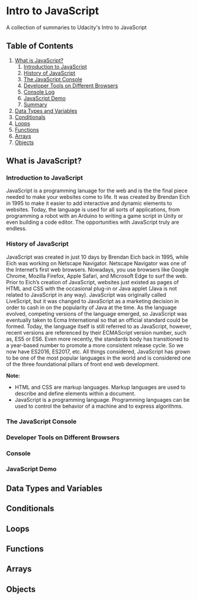 # Intro to JavaScript
A collection of summaries to Udacity's Intro to JavaScript

## Table of Contents
1. [What is JavaScript?](#what-is-javascript)
   1. [Introduction to JavaScript](#introduction-to-javascript)
   2. [History of JavaScript](#history-of-javascript)
   3. [The JavaScript Console](#the-javascript-console)
   4. [Developer Tools on Different Browsers](#developer-tools-on-different-browsers)
   5. [Console Log](#console-log)
   6. [JavaScript Demo](#javascript-demo)
   7. [Summary](#summary)
2. [Data Types and Variables](#data-types-and-variables)
3. [Conditionals](#conditionals)
4. [Loops](#loops)
5. [Functions](#functions)
6. [Arrays](#arrays)
7. [Objects](#objects)

## What is JavaScript?
### Introduction to JavaScript

JavaScript is a programming lanuage for the web and is the the final piece needed to make your websites come to life. It was created by Brendan Eich in 1995 to make it easier to add interactive and dynamic elements to websites. Today, the language is used for all sorts of applications, from programming a robot with an Arduino to writing a game script in Unity or even building a code editor. The opportunities with JavaScript truly are endless.

### History of JavaScript
JavaScript was created in just 10 days by Brendan Eich back in 1995, while Eich was working on Netscape Navigator. Netscape Navigator was one of the Internet’s first web browsers. Nowadays, you use browsers like Google Chrome, Mozilla Firefox, Apple Safari, and Microsoft Edge to surf the web. Prior to Eich’s creation of JavaScript, websites just existed as pages of HTML and CSS with the occasional plug-in or Java applet (Java is not related to JavaScript in any way). JavaScript was originally called LiveScript, but it was changed to JavaScript as a marketing decision in order to cash in on the popularity of Java at the time. As the language evolved, competing versions of the language emerged, so JavaScript was eventually taken to Ecma International so that an official standard could be formed. Today, the language itself is still referred to as JavaScript, however, recent versions are referenced by their ECMAScript version number, such as, ES5 or ES6. Even more recently, the standards body has transitioned to a year-based number to promote a more consistent release cycle. So we now have ES2016, ES2017, etc. All things considered, JavaScript has grown to be one of the most popular languages in the world and is considered one of the three foundational pillars of front end web development.

**Note:**
- HTML and CSS are markup languages. Markup languages are used to describe and define elements within a document. 
- JavaScript is a programming language. Programming languages can be used to control the behavior of a machine and to express algorithms.

### The JavaScript Console

### Developer Tools on Different Browsers

### Console

### JavaScript Demo

## Data Types and Variables
## Conditionals
## Loops
## Functions
## Arrays
## Objects
